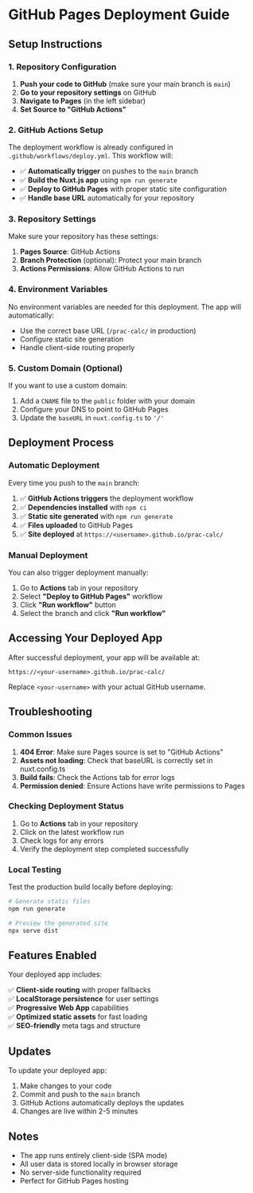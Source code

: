 # GitHub Pages Deployment Guide

## Setup Instructions

### 1. Repository Configuration

1. **Push your code to GitHub** (make sure your main branch is `main`)
2. **Go to your repository settings** on GitHub
3. **Navigate to Pages** (in the left sidebar)
4. **Set Source to "GitHub Actions"**

### 2. GitHub Actions Setup

The deployment workflow is already configured in `.github/workflows/deploy.yml`. This workflow will:

- ✅ **Automatically trigger** on pushes to the `main` branch
- ✅ **Build the Nuxt.js app** using `npm run generate`
- ✅ **Deploy to GitHub Pages** with proper static site configuration
- ✅ **Handle base URL** automatically for your repository

### 3. Repository Settings

Make sure your repository has these settings:

1. **Pages Source**: GitHub Actions
2. **Branch Protection** (optional): Protect your main branch
3. **Actions Permissions**: Allow GitHub Actions to run

### 4. Environment Variables

No environment variables are needed for this deployment. The app will automatically:

- Use the correct base URL (`/prac-calc/` in production)
- Configure static site generation
- Handle client-side routing properly

### 5. Custom Domain (Optional)

If you want to use a custom domain:

1. Add a `CNAME` file to the `public` folder with your domain
2. Configure your DNS to point to GitHub Pages
3. Update the `baseURL` in `nuxt.config.ts` to `'/'`

## Deployment Process

### Automatic Deployment

Every time you push to the `main` branch:

1. ✅ **GitHub Actions triggers** the deployment workflow
2. ✅ **Dependencies installed** with `npm ci`
3. ✅ **Static site generated** with `npm run generate`
4. ✅ **Files uploaded** to GitHub Pages
5. ✅ **Site deployed** at `https://<username>.github.io/prac-calc/`

### Manual Deployment

You can also trigger deployment manually:

1. Go to **Actions** tab in your repository
2. Select **"Deploy to GitHub Pages"** workflow
3. Click **"Run workflow"** button
4. Select the branch and click **"Run workflow"**

## Accessing Your Deployed App

After successful deployment, your app will be available at:

```
https://<your-username>.github.io/prac-calc/
```

Replace `<your-username>` with your actual GitHub username.

## Troubleshooting

### Common Issues

1. **404 Error**: Make sure Pages source is set to "GitHub Actions"
2. **Assets not loading**: Check that baseURL is correctly set in nuxt.config.ts
3. **Build fails**: Check the Actions tab for error logs
4. **Permission denied**: Ensure Actions have write permissions to Pages

### Checking Deployment Status

1. Go to **Actions** tab in your repository
2. Click on the latest workflow run
3. Check logs for any errors
4. Verify the deployment step completed successfully

### Local Testing

Test the production build locally before deploying:

```bash
# Generate static files
npm run generate

# Preview the generated site
npx serve dist
```

## Features Enabled

Your deployed app includes:

✅ **Client-side routing** with proper fallbacks  
✅ **LocalStorage persistence** for user settings  
✅ **Progressive Web App** capabilities  
✅ **Optimized static assets** for fast loading  
✅ **SEO-friendly** meta tags and structure  

## Updates

To update your deployed app:

1. Make changes to your code
2. Commit and push to the `main` branch
3. GitHub Actions automatically deploys the updates
4. Changes are live within 2-5 minutes

## Notes

- The app runs entirely client-side (SPA mode)
- All user data is stored locally in browser storage
- No server-side functionality required
- Perfect for GitHub Pages hosting